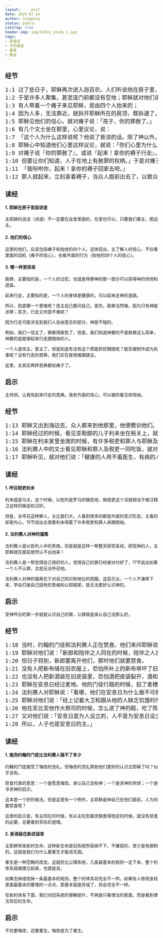 ```yaml
---
layout:     post
date: 2025-07-24
author: Jingming
status: public
catalog: true
header-img: img/bible_study_1.jpg
tags:
- 读圣经
- 马可福音
- 基督
- 教会
---
```


## 经节
<pre style="font-size: 18px;">
1:1 过了些日子，耶稣再次进入迦百农。人们听说他在房子里，
1:2 于是许多人聚集，甚至连门前都没有空地；耶稣就对他们讲道。
1:3 有人带着一个瘫子来见耶稣，是由四个人抬来的；
1:4 因为人多，无法靠近，就拆开耶稣所在的房顶，既拆通了，就把瘫子连同所躺的褥子缒下来。
1:5 耶稣见他们的信心，就对瘫子说：「孩子，你的罪赦了。」 
1:6 有几个文士坐在那里，心里议论，说：
1:7 「这个人为什么这样说呢？他说了亵渎的话。除了神以外，谁能赦罪呢？」 
1:8 耶稣心中知道他们心里这样议论，就说：「你们心里为什么这样议论呢？
1:9 对瘫子说『你的罪赦了』，或说『起来！拿你的褥子行走』，哪一样更容易呢？
1:10 但要让你们知道，人子在地上有赦罪的权柄。」于是对瘫子说：
1:11 「我吩咐你，起来！拿你的褥子回家去吧。」
1:12 那人就起来，立刻拿着褥子，当众人面前出去了，以致众人都惊奇，归荣耀与神，说：「我们从来没有见过这样的事！」
</pre>

## 读经

#### 1. 耶稣在房子里面讲道

主耶稣的说话（讲道）不一定要在会堂里面的，在家也可以，只要我们要主，困迫主。

#### 2. 他们的信心

这里的他们，应该包括瘫子和抬他的四个人。这体现出，主了解人的信心，不仅看里面的动机（瘫子的信心），也看外面的行为（抬他的四个人的信心）。

#### 3. 哪一样更容易

赦罪，主要指的是，一个人的过犯，也就是得罪神的那一部分可以获得神的怜悯和遮盖。

起来行走，主要指的是，一个人的身体是健康的，可以起来走神的道路。

所以，到底哪一个更难呢？连主自己都问自己。首先，赦罪当然难，因为只有神能涉罪；其次，行走又何尝不难呢？

因为行走可能涉及到我们人自由意志的部分，神是不碰的。

例如，我们一信主了，罪都得赦免了，但是，我们知道神要的不是赦罪这么简单，神要的是能够起来行走跟随祂的人。

一个人是信主，爱主了，但是到底有没有这个质能好好跟随呢？能否被制作成为执事呢？没有行走的恩典，我们实在是很难跟随主。

这里，主其实两样恩典都给瘫子了。

## 启示

主怜悯，让我有起来行走的恩典。我有外面的信心，可以被你看见和悦纳。

## 经节
<pre style="font-size: 18px;">
1:13 耶稣又出到海边去，众人都来到他那里，他便教训他们。 
1:14 耶稣经过的时候，看见亚勒腓的儿子利未坐在税关上，就对他说：「你跟从我来。」他就起来，跟从了耶稣。 
1:15 耶稣在利未家里坐席的时候，有许多税吏和罪人与耶稣及门徒一同坐席；因为这样的人多，他们也跟随耶稣。 
1:16 法利赛人中的文士看见耶稣和罪人及税吏一同吃饭，就对他门徒说：「他怎么和税吏及罪人一同吃喝呢？」
1:17 耶稣听见，就对他们说：「健康的人用不着医生，有病的人才需要。我来本不是召义人，而是召罪人。」
</pre>

## 读经

#### 1. 呼召税吏利未

利未就是马太。这个时候，以色列是罗马的殖民地，做税吏这个活就相当于做汪精卫这样的叛徒和汉奸。

但是，主呼召这种罪人。主比我们大，人看到很多的都是外面的意识形态，主看的却是内心，15节说出主借着利未得着了许多税吏和罪人来跟随祂。

#### 2. 法利赛人对神的偏离

法利赛人是以色列人中的贵族，但是就是这样一帮整天研究圣经，研究神的人，主耶稣就在面前居然认不出祂来！

法利赛人是一帮觉得自己很好的人，觉得自己的罪已经被对付好了，17节说出如果一个人不认罪，主就无法呼召他。

法利赛人对神的偏离在于对自己知识和地位的把握。这启示出，一个人不谦卑下来，学会打破自己固有的思维和认知框架，是无法更好认识神的。

## 启示

受神呼召的第一步就是认识自己的罪，认罪就是承认自己没那么好。

## 经节
<pre style="font-size: 18px;">
1:18 当时，约翰的门徒和法利赛人正在禁食。他们来问耶稣说：「约翰的门徒和法利赛人的门徒都禁食，你的门徒为什么不禁食呢？」 
1:19 耶稣对他们说：「新郎和陪伴之人同在的时候，陪伴之人岂能禁食呢？新郎还在，他们不能禁食。 
1:20 但日子将到，新郎要离开他们，那时他们就要禁食。
1:21 没有人把新布缝在旧衣服上，恐怕所补上的新布带坏了旧衣服，破的就更大了。
1:22 也没有人把新酒装在旧皮袋里，恐怕酒把皮袋裂开，酒和皮袋就都坏了；惟有把新酒装在新皮袋里。」
1:23 耶稣在安息日经过麦地。他的门徒行路的时候，掐了麦穗。
1:24 法利赛人对耶稣说：「看哪，他们在安息日为什么做不可做的事呢？」
1:25 耶稣对他们说：「经上记着大卫和跟从他的人缺乏饥饿时所做的事，你们没有读过吗？
1:26 他在亚比亚他作大祭司的时候，怎么进了神的殿，吃了陈设饼，又给跟从他的人吃。这饼除了祭司以外，人都不可吃。」
1:27 又对他们说：「安息日是为人设立的，人不是为安息日设立的。
1:28 所以，人子也是安息日的主。」
</pre>
## 读经

#### 1. 施洗约翰的门徒比法利赛人强不了多少

约翰的门徒接受了悔改的洗礼，但悔改的洗礼帮助他们更好的认识主耶稣了吗？似乎没有。

禁食代表的意思：一个是愿意悔改，承认自己没有神；一个是求神的怜悯；一个是寻求神的启示。

这本是一个好的做法。但是这里有一个例外，主耶稣是神自己在他们面前，人为何要禁食呢？

这里的启示是，有主同在的时候，有从主吃到属灵粮食得饱足的时候，就没有禁食的必要，总要看到背后的道理。

#### 2. 新酒装在新皮袋里

主耶稣带来新的生命，这种新生命是旧系统所容纳不下，不兼容的，至少是有限制的。这就是我们为什么要重生才能进天国。

重生是一种范畴的改变。这就好比公理系统，几条最基本的规则一定下来，整个的体系就被建立起来，也就是说，

如果去掉或改掉一条最基本的规则，整个的体系将完全不一样。如果有人修改圣经里面最基本的要理的一点点，那基本就是异端了，将会完全不一样。

在新的体系下面，我们对旧系统的理解提升，不再是只看律法的表面，而是看到律法背后的生命。

## 启示

不仅要悔改，还要重生。悔改是为了重生。